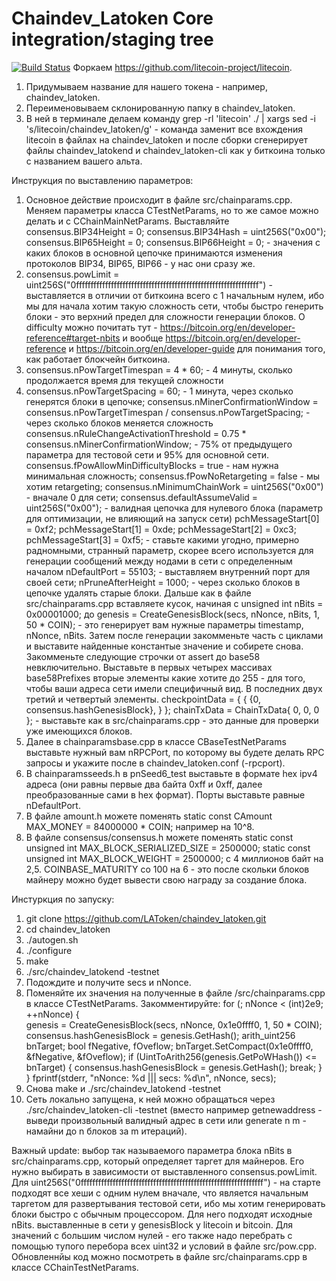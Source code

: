 Chaindev_Latoken Core integration/staging tree
=====================================

[![Build Status](https://travis-ci.org/LAToken/chaindev_latoken.svg?branch=master)](https://travis-ci.org/LAToken/chaindev_latoken)
Форкаем https://github.com/litecoin-project/litecoin. 
1. Придумываем название для нашего токена - например, chaindev_latoken.
2. Переименовываем склонированную папку в chaindev_latoken.
3. В ней в терминале делаем команду grep -rl 'litecoin' ./ | xargs sed -i 's/litecoin/chaindev_latoken/g' - команда заменит все вхождения litecoin в файлах на chaindev_latoken и после сборки сгенерирует файлы chaindev_latokend и chaindev_latoken-cli как у биткоина только с названием вашего альта.

Инструкция по выставлению параметров:
1. Основное действие происходит в файле src/chainparams.cpp. Меняем параметры класса CTestNetParams, но то же самое можно делать и с CChainMainNetParams. Выставляйте consensus.BIP34Height = 0; сonsensus.BIP34Hash = uint256S("0x00"); consensus.BIP65Height = 0; consensus.BIP66Height = 0; - значения с каких блоков в основной цепочке принимаются изменения протоколов BIP34, BIP65, BIP66 - у нас они сразу же. 
2. consensus.powLimit = uint256S("0fffffffffffffffffffffffffffffffffffffffffffffffffffffffffffffff") - выставляется в отличии от биткоина всего с 1 начальным нулем, ибо мы для начала хотим такую сложность сети, чтобы быстро генерить блоки - это верхний предел для сложности генерации блоков. О difficulty можно почитать тут - https://bitcoin.org/en/developer-reference#target-nbits и вообще https://bitcoin.org/en/developer-reference и https://bitcoin.org/en/developer-guide для понимания того, как работает блокчейн биткоина. 
3. consensus.nPowTargetTimespan = 4 * 60; - 4 минуты, сколько продолжается время для текущей сложности
4. consensus.nPowTargetSpacing = 60; - 1 минута, через сколько генерятся блоки в цепочке;      consensus.nMinerConfirmationWindow = consensus.nPowTargetTimespan / consensus.nPowTargetSpacing; - через сколько блоков меняется сложность consensus.nRuleChangeActivationThreshold = 0.75 * consensus.nMinerConfirmationWindow; - 75% от предыдущего параметра для тестовой сети и 95% для основной сети. consensus.fPowAllowMinDifficultyBlocks = true - нам нужна минимальная сложность; consensus.fPowNoRetargeting = false - мы хотим retargeting; 
consensus.nMinimumChainWork = uint256S("0x00") - вначале 0 для сети; consensus.defaultAssumeValid = uint256S("0x00"); - валидная цепочка для нулевого блока (параметр для оптимизации, не влияющий на запуск сети) pchMessageStart[0] = 0xf2; pchMessageStart[1] = 0xde; pchMessageStart[2] = 0xc3; pchMessageStart[3] = 0xf5; - ставьте какими угодно, примерно радномными, странный параметр, скорее всего используется для генерации сообщений между нодами в сети с определенным началом nDefaultPort = 55103; - выставляем внутренний порт для своей сети; nPruneAfterHeight = 1000; - через сколько блоков в цепочке удалять старые блоки. Дальше как в файле src/chainparams.cpp вставляете кусок, начиная с unsigned int nBits = 0x00001000; до genesis = CreateGenesisBlock(secs, nNonce, nBits, 1, 50 * COIN); - это генерирует вам нужные параметры timestamp, nNonce, nBits. Затем после генерации закомменьте часть с циклами и выставите найденные константые значение и собирете снова. Закомменьте следующие строчки от assert до base58 невключительно. Выставьте в первых четырех массивах base58Prefixes вторые элементы какие хотите до 255 - для того, чтобы ваши адреса сети имели специфичный вид. В последних двух третий и четвертый элементы. checkpointData = {
    {
        {0, consensus.hashGenesisBlock},
    }
}; chainTxData = ChainTxData{
    0,
    0,
    0
}; - выставьте как в src/chainparams.cpp - это данные для проверки уже имеющихся блоков.
4. Далее в chainparamsbase.cpp в классе CBaseTestNetParams выставьте нужный вам nRPCPort, по которому вы будете делать RPC запросы и укажите после в chaindev_latoken.conf (-rpcport).
5. В chainparamsseeds.h в pnSeed6_test выставьте в формате hex ipv4 адреса (они равны первые два байта 0xff и 0xff, далее преобразованные сами в hex формат). Порты выставьте равные nDefaultPort.
6. В файле amount.h можете поменять static const CAmount MAX_MONEY = 84000000 * COIN; например на 10^8.
7. В файле consensus/consensus.h можете поменять static const unsigned int MAX_BLOCK_SERIALIZED_SIZE = 2500000;
static const unsigned int MAX_BLOCK_WEIGHT = 2500000; с 4 миллионов байт на 2,5. COINBASE_MATURITY со 100 на 6 - это после скольки блоков майнеру можно будет вывести свою награду за создание блока.


Инстуркция по запуску:

1. git clone https://github.com/LAToken/chaindev_latoken.git
2. cd chaindev_latoken
3. ./autogen.sh
4. ./configure
5. make
6. ./src/chaindev_latokend -testnet
7. Подождите и получите secs и nNonce.
8. Поменяйте их значения на полученные в файле /src/chainparams.cpp в классе CTestNetParams. Закомментируйте: 
        for (; nNonce < (int)2e9; ++nNonce) {       
            genesis = CreateGenesisBlock(secs, nNonce, 0x1e0ffff0, 1, 50 * COIN);
            consensus.hashGenesisBlock = genesis.GetHash();
            arith_uint256 bnTarget;
            bool fNegative, fOveflow;
            bnTarget.SetCompact(0x1e0ffff0, &fNegative, &fOveflow);
            if (UintToArith256(genesis.GetPoWHash()) <= bnTarget) {
                consensus.hashGenesisBlock = genesis.GetHash();
                break;
            }
        }
        fprintf(stderr, "nNonce: %d ||| secs: %d\n", nNonce, secs);
9. Снова make и ./src/chaindev_latokend -testnet
10. Сеть локально запущена, к ней можно обращаться через ./src/chaindev_latoken-cli -testnet <commmand> (вместо <command> например getnewaddress - выведи произвольный валидный адрес в сети или generate n m - намайни до n блоков за m итераций).

Важный update: выбор так называемого параметра блока nBits в src/chainparams.cpp, который определяет таргет для майнеров. Его нужно выбирать в зависимости от выставленного consensus.powLimit. Для uint256S("0fffffffffffffffffffffffffffffffffffffffffffffffffffffffffffffff") - на старте подходят все хеши с одним нулем вначале, что является начальным таргетом для развертывания тестовой сети, ибо мы хотим генерировать блоки быстро с обычным процессором. Для него подходят исходные nBits. выставленные в сети у genesisBlock у litecoin и bitcoin. Для значений с большим числом нулей - его также надо перебрать с помощью тупого перебора всех uint32 и условий в файле src/pow.cpp. Обновленнйы код можно посмотреть в файле src/chainparams.cpp в классе CChainTestNetParams.   
   
